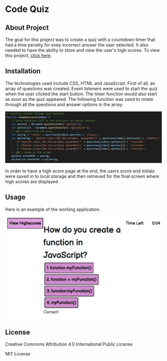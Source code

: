 # Code Quiz

## About Project
The goal for this project was to create a quiz with a countdown timer that had a time penalty for evey incorrect answer the user selected. It also needed to have the ability to store and view the user's high scores. To view this project, <a href="(https://silvia-taliana.github.io/code-quiz/" target="_blank">click here</a>.

## Installation
The technologies used include CSS, HTML and JavaScript. First of all, an array of questions was created. Event listeners were used to start the quiz when the user clicked the start button. The timer function would also start as soon as the quiz appeared. The following function was used to rotate through all the questions and answer options in the array: 

![pic](assets/screenshot.jpg)

In order to have a high score page at the end, the users score and initials were saved in to local storage and then retrieved for the final screen where high scores are displayed. 

## Usage
Here is an example of the working application:

![pic](assets/code-quiz.jpg)

## License 
Creative Commons Attribution 4.0 International Public License

MIT License